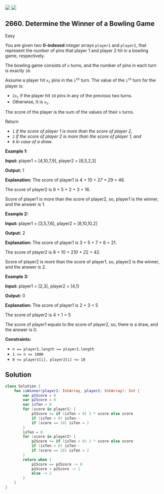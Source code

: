 [![](https://img.shields.io/github/stars/javadev/LeetCode-in-Kotlin?label=Stars&style=flat-square)](https://github.com/javadev/LeetCode-in-Kotlin)
[![](https://img.shields.io/github/forks/javadev/LeetCode-in-Kotlin?label=Fork%20me%20on%20GitHub%20&style=flat-square)](https://github.com/javadev/LeetCode-in-Kotlin/fork)

## 2660\. Determine the Winner of a Bowling Game

Easy

You are given two **0-indexed** integer arrays `player1` and `player2`, that represent the number of pins that player 1 and player 2 hit in a bowling game, respectively.

The bowling game consists of `n` turns, and the number of pins in each turn is exactly `10`.

Assume a player hit <code>x<sub>i</sub></code> pins in the <code>i<sup>th</sup></code> turn. The value of the <code>i<sup>th</sup></code> turn for the player is:

*   <code>2x<sub>i</sub></code> if the player hit `10` pins in any of the previous two turns.
*   Otherwise, It is <code>x<sub>i</sub></code>.

The score of the player is the sum of the values of their `n` turns.

Return

*   `1` _if the score of player 1 is more than the score of player 2,_
*   `2` _if the score of player 2 is more than the score of player 1, and_
*   `0` _in case of a draw._

**Example 1:**

**Input:** player1 = [4,10,7,9], player2 = [6,5,2,3]

**Output:** 1

**Explanation:** The score of player1 is 4 + 10 + 2*7 + 2*9 = 46. 

The score of player2 is 6 + 5 + 2 + 3 = 16. 

Score of player1 is more than the score of player2, so, player1 is the winner, and the answer is 1.

**Example 2:**

**Input:** player1 = [3,5,7,6], player2 = [8,10,10,2]

**Output:** 2

**Explanation:** The score of player1 is 3 + 5 + 7 + 6 = 21. 

The score of player2 is 8 + 10 + 2*10 + 2*2 = 42. 

Score of player2 is more than the score of player1, so, player2 is the winner, and the answer is 2.

**Example 3:**

**Input:** player1 = [2,3], player2 = [4,1]

**Output:** 0

**Explanation:** The score of player1 is 2 + 3 = 5 

The score of player2 is 4 + 1 = 5 

The score of player1 equals to the score of player2, so, there is a draw, and the answer is 0.

**Constraints:**

*   `n == player1.length == player2.length`
*   `1 <= n <= 1000`
*   `0 <= player1[i], player2[i] <= 10`

## Solution

```kotlin
class Solution {
    fun isWinner(player1: IntArray, player2: IntArray): Int {
        var p1Score = 0
        var p2Score = 0
        var isTen = 0
        for (score in player1) {
            p1Score += if (isTen > 0) 2 * score else score
            if (isTen > 0) isTen--
            if (score == 10) isTen = 2
        }
        isTen = 0
        for (score in player2) {
            p2Score += if (isTen > 0) 2 * score else score
            if (isTen > 0) isTen--
            if (score == 10) isTen = 2
        }
        return when {
            p1Score == p2Score -> 0
            p1Score > p2Score -> 1
            else -> 2
        }
    }
}
```